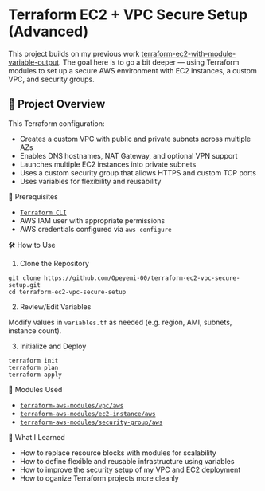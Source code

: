 # Terraform EC2 + VPC Secure Setup (Advanced)

This project builds on my previous work [terraform-ec2-with-module-variable-output](https://github.com/Opeyemi-00/terraform-ec2-with-module-variable-output). The goal here is to go a bit deeper — using Terraform modules to set up a secure AWS environment with EC2 instances, a custom VPC, and security groups.

## 🚀 Project Overview

This Terraform configuration:

- Creates a custom VPC with public and private subnets across multiple AZs  
- Enables DNS hostnames, NAT Gateway, and optional VPN support  
- Launches multiple EC2 instances into private subnets  
- Uses a custom security group that allows HTTPS and custom TCP ports  
- Uses variables for flexibility and reusability 

🔧 Prerequisites

- [`Terraform CLI`](https://developer.hashicorp.com/terraform/downloads)
- AWS IAM user with appropriate permissions
- AWS credentials configured via `aws configure`

🛠️ How to Use

1. Clone the Repository

```
git clone https://github.com/Opeyemi-00/terraform-ec2-vpc-secure-setup.git
cd terraform-ec2-vpc-secure-setup
```

2. Review/Edit Variables

Modify values in `variables.tf` as needed (e.g. region, AMI, subnets, instance count).

3. Initialize and Deploy

```
terraform init
terraform plan
terraform apply
```
🧩 Modules Used

- [`terraform-aws-modules/vpc/aws`](https://registry.terraform.io/modules/terraform-aws-modules/vpc/aws)
- [`terraform-aws-modules/ec2-instance/aws`](https://registry.terraform.io/modules/terraform-aws-modules/ec2-instance/aws)
- [`terraform-aws-modules/security-group/aws`](https://registry.terraform.io/modules/terraform-aws-modules/security-group/aws)

🧠 What I Learned

- How to replace resource blocks with modules for scalability
- How to define flexible and reusable infrastructure using variables
- How to improve the security setup of my VPC and EC2 deployment
- How to oganize Terraform projects more cleanly

